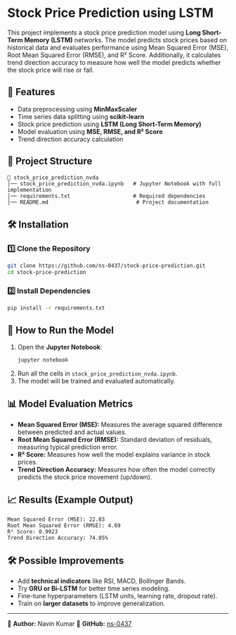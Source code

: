 # Stock Price Prediction using LSTM

This project implements a stock price prediction model using **Long Short-Term Memory (LSTM)** networks. The model predicts stock prices based on historical data and evaluates performance using Mean Squared Error (MSE), Root Mean Squared Error (RMSE), and R² Score. Additionally, it calculates trend direction accuracy to measure how well the model predicts whether the stock price will rise or fall.

## 📌 Features
- Data preprocessing using **MinMaxScaler**
- Time series data splitting using **scikit-learn**
- Stock price prediction using **LSTM (Long Short-Term Memory)**
- Model evaluation using **MSE, RMSE, and R² Score**
- Trend direction accuracy calculation

## 📂 Project Structure
```
📁 stock_price_prediction_nvda
│── stock_price_prediction_nvda.ipynb   # Jupyter Notebook with full implementation
│── requirements.txt                    # Required dependencies
│── README.md                            # Project documentation
```

## 🛠️ Installation
### 1️⃣ Clone the Repository
```sh
git clone https://github.com/ns-0437/stock-price-prediction.git
cd stock-price-prediction
```

### 2️⃣ Install Dependencies
```sh
pip install -r requirements.txt
```

## 🚀 How to Run the Model
1. Open the **Jupyter Notebook**:
   ```sh
   jupyter notebook
   ```
2. Run all the cells in `stock_price_prediction_nvda.ipynb`.
3. The model will be trained and evaluated automatically.

## 📊 Model Evaluation Metrics
- **Mean Squared Error (MSE):** Measures the average squared difference between predicted and actual values.
- **Root Mean Squared Error (RMSE):** Standard deviation of residuals, measuring typical prediction error.
- **R² Score:** Measures how well the model explains variance in stock prices.
- **Trend Direction Accuracy:** Measures how often the model correctly predicts the stock price movement (up/down).

## 📈 Results (Example Output)
```
Mean Squared Error (MSE): 22.03
Root Mean Squared Error (RMSE): 4.69
R² Score: 0.9923
Trend Direction Accuracy: 74.05%
```

## 🛠️ Possible Improvements
- Add **technical indicators** like RSI, MACD, Bollinger Bands.
- Try **GRU or Bi-LSTM** for better time series modeling.
- Fine-tune hyperparameters (LSTM units, learning rate, dropout rate).
- Train on **larger datasets** to improve generalization.


---
📧 **Author:** Navin Kumar
🔗 **GitHub:** [ns-0437](https://github.com/ns-0437)
